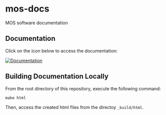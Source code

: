 # mos-docs

MOS software documentation

## Documentation

Click on the icon below to access the documentation:

[![Documentation](https://github.com/Fuinn/mos-docs/actions/workflows/documentation.yml/badge.svg?branch=main)](https://Fuinn.github.io/mos-docs)

## Building Documentation Locally

From the root directory of this repository, execute the following command: 

```make html```  

Then, access the created html files from the directoy ``_build/html``.